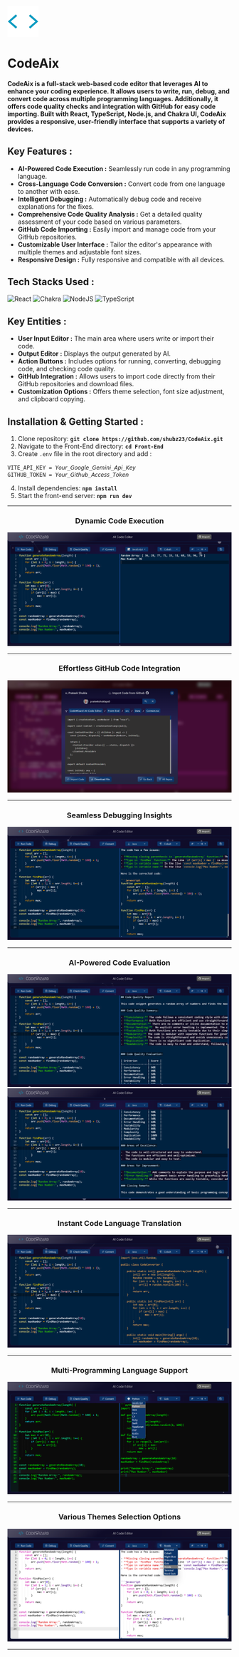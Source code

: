 <img width="70px" src="./Images/Logo.webp" />

# CodeAix

#### CodeAix is a full-stack web-based code editor that leverages AI to enhance your coding experience. It allows users to write, run, debug, and convert code across multiple programming languages. Additionally, it offers code quality checks and integration with GitHub for easy code importing. Built with React, TypeScript, Node.js, and Chakra UI, CodeAix provides a responsive, user-friendly interface that supports a variety of devices.

## **Key Features** :

- **AI-Powered Code Execution :** Seamlessly run code in any programming language.
- **Cross-Language Code Conversion :** Convert code from one language to another with ease.
- **Intelligent Debugging :** Automatically debug code and receive explanations for the fixes.
- **Comprehensive Code Quality Analysis :** Get a detailed quality assessment of your code based on various parameters.
- **GitHub Code Importing :** Easily import and manage code from your GitHub repositories.
- **Customizable User Interface :** Tailor the editor's appearance with multiple themes and adjustable font sizes.
- **Responsive Design :** Fully responsive and compatible with all devices.

## Tech Stacks Used :

![React](https://img.shields.io/badge/react-%2320232a.svg?style=for-the-badge&logo=react&logoColor=%2361DAFB)
![Chakra](https://img.shields.io/badge/chakra-%234ED1C5.svg?style=for-the-badge&logo=chakraui&logoColor=white)
![NodeJS](https://img.shields.io/badge/node.js-6DA55F?style=for-the-badge&logo=node.js&logoColor=white)
![TypeScript](https://img.shields.io/badge/typescript-%23007ACC.svg?style=for-the-badge&logo=typescript&logoColor=white)

## **Key Entities** :

- **User Input Editor :** The main area where users write or import their code.
- **Output Editor :** Displays the output generated by AI.
- **Action Buttons :** Includes options for running, converting, debugging code, and checking code quality.
- **GitHub Integration :** Allows users to import code directly from their GitHub repositories and download files.
- **Customization Options :** Offers theme selection, font size adjustment, and clipboard copying.

## **Installation & Getting Started** :

1. Clone repository: **`git clone https://github.com/shubz23/CodeAix.git`**
2. Navigate to the Front-End directory: **`cd Front-End`**
3. Create `.env` file in the root directory and add :

```
VITE_API_KEY = 𝘠𝘰𝘶𝘳_𝘎𝘰𝘰𝘨𝘭𝘦_𝘎𝘦𝘮𝘪𝘯𝘪_𝘈𝘱𝘪_𝘒𝘦𝘺
GITHUB_TOKEN = 𝘠𝘰𝘶𝘳_𝘎𝘪𝘵𝘩𝘶𝘣_𝘈𝘤𝘤𝘦𝘴𝘴_𝘛𝘰𝘬𝘦𝘯
```

4. Install dependencies: **`npm install`**
5. Start the front-end server: **`npm run dev`**

<hr/>

<h3 align="center">Dynamic Code Execution</h3>

![Dynamic Code Execution](./Images/Run_Code.png)

<hr/>

<h3 align="center">Effortless GitHub Code Integration</h3>

![Effortless GitHub Code Integration](./Images/Import.png)

<hr/>

<h3 align="center">Seamless Debugging Insights</h3>

![Seamless Debugging Insights](./Images/Debug.png)

<hr/>

<h3 align="center">AI-Powered Code Evaluation</h3>

![AI-Powered Code Evaluation](./Images/Checking_Quality_1.png)
![AI-Powered Code Evaluation](./Images/Checking_Quality_2.png)

<hr/>

<h3 align="center">Instant Code Language Translation</h3>

![Instant Code Language Translation](./Images/Convert.png)

<hr/>

<h3 align="center">Multi-Programming Language Support</h3>

![Multi-Programming Language Support](./Images/Languages.png)

<hr/>

<h3 align="center">Various Themes Selection Options</h3>

![Various Themes Selection Options](./Images/Themes.png)

<hr/>
